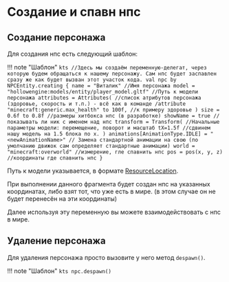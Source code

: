# Создание и спавн нпс


## Создание персонажа

Для создания нпс есть следующий шаблон:

!!! note "Шаблон"
    ```kts
    //Здесь мы создаём переменную-делегат, через которую будем обращаться к нашему персонажу. Сам нпс будет заспавлен сразу же как будет вызван этот участок кода.
    val npc by NPCEntity.creating {
        name = "Виталик" //Имя персонажа
        model = "hollowengine:models/entity/player_model.gltf" //Путь к модели персонажа
        attributes = Attributes( //список атрибутов персонажа (здоровье, скорость и т.п.) - всё как в команде /attribute
            "minecraft:generic.max_health" to 100f, //к примеру здоровье
        )
        size = 0.6f to 0.8f //размеры хитбокса нпс (в разработке)
        showName = true //показывать ли ник с именем над нпс
        transform = Transform( //Начальные параметры модели: перемещение, поворот и масштаб
            tX=1.5f //сдвинем нашу модель на 1.5 блока по x.
        )
        animations[AnimationType.IDLE] = "<newAnimationName>" // Замена стандартной анимации на свою (по умолчанию движок сам определяет стандартные анимации)
        world = "minecraft:overworld" //измерение, гле спавнить нпс
        pos = pos(x, y, z) //координаты где спавнить нпс
    }
    ```

Путь к модели указывается, в формате [ResourceLocation](../../../../features/resources).

При выполнении данного фрагмента будет создан нпс на указанных координатах, либо взят тот, что уже есть в мире. (в этом случае он не будет перенесён на эти координаты)

Далее используя эту переменную вы можете взаимодействовать с нпс в мире.

## Удаление персонажа

Для удаления персонажа просто вызовите у него метод `despawn()`.

!!! note "Шаблон"
    ```kts
    npc.despawn()
    ```